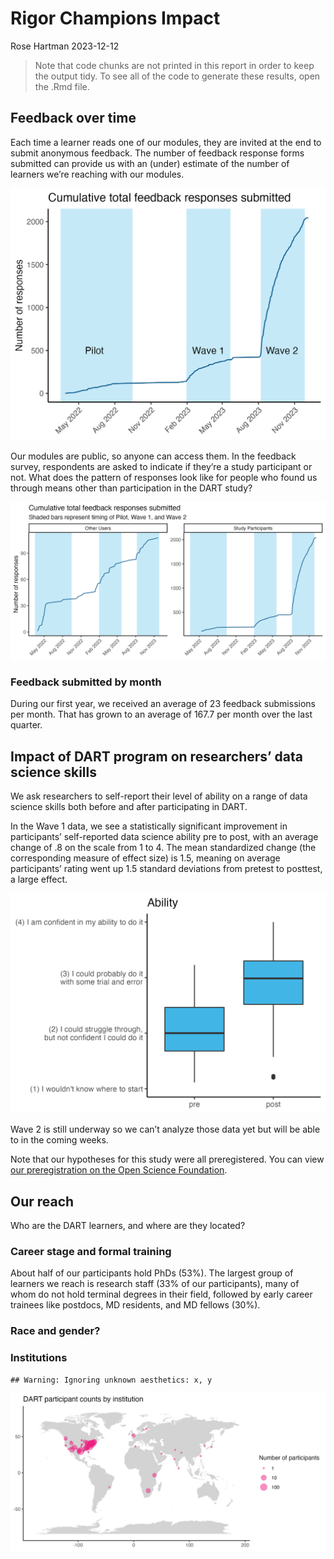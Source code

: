 Rigor Champions Impact
================
Rose Hartman
2023-12-12

> Note that code chunks are not printed in this report in order to keep
> the output tidy. To see all of the code to generate these results,
> open the .Rmd file.

## Feedback over time

Each time a learner reads one of our modules, they are invited at the
end to submit anonymous feedback. The number of feedback response forms
submitted can provide us with an (under) estimate of the number of
learners we’re reaching with our modules.

![](../figures/feedback_over_time.png)

Our modules are public, so anyone can access them. In the feedback
survey, respondents are asked to indicate if they’re a study participant
or not. What does the pattern of responses look like for people who
found us through means other than participation in the DART study?

![](../figures/feedback_over_time_nonparticipants.png)

### Feedback submitted by month

During our first year, we received an average of 23 feedback submissions
per month. That has grown to an average of 167.7 per month over the last
quarter.

## Impact of DART program on researchers’ data science skills

We ask researchers to self-report their level of ability on a range of
data science skills both before and after participating in DART.

In the Wave 1 data, we see a statistically significant improvement in
participants’ self-reported data science ability pre to post, with an
average change of .8 on the scale from 1 to 4. The mean standardized
change (the corresponding measure of effect size) is 1.5, meaning on
average participants’ rating went up 1.5 standard deviations from
pretest to posttest, a large effect.

![](../figures/ability_boxplot.png)

Wave 2 is still underway so we can’t analyze those data yet but will be
able to in the coming weeks.

Note that our hypotheses for this study were all preregistered. You can
view [our preregistration on the Open Science
Foundation](https://osf.io/zmnr6/?view_only=2d26a411c57d49aca1754b8920e57a71).

## Our reach

Who are the DART learners, and where are they located?

### Career stage and formal training

About half of our participants hold PhDs (53%). The largest group of
learners we reach is research staff (33% of our participants), many of
whom do not hold terminal degrees in their field, followed by early
career trainees like postdocs, MD residents, and MD fellows (30%).

### Race and gender?

### Institutions

    ## Warning: Ignoring unknown aesthetics: x, y

![](../figures/participant_geocodes.png)
